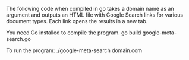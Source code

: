 The following code when compiled in go takes a domain name as an argument and outputs an HTML file with Google Search links for various document types. Each link opens the results in a new tab.

You need Go installed to compile the program.
go build google-meta-search.go

To run the program: ./google-meta-search domain.com
